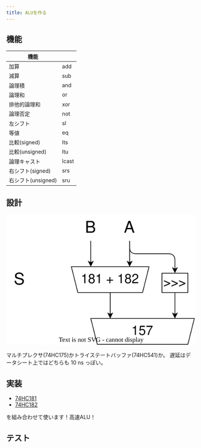 ```yaml
---
title: ALUを作る
---
```


## 機能

| 機能               |       |
| ------------------ | ----- |
| 加算               | add   |
| 減算               | sub   |
| 論理積             | and   |
| 論理和             | or    |
| 排他的論理和       | xor   |
| 論理否定           | not   |
| 左シフト           | sl    |
| 等値               | eq    |
| 比較(signed)       | lts   |
| 比較(unsigned)     | ltu   |
| 論理キャスト       | lcast |
| 右シフト(signed)   | srs   |
| 右シフト(unsigned) | sru   |

## 設計

![](img/circuit.dio.svg)

マルチプレクサ(74HC175)かトライステートバッファ(74HC541)か。
遅延はデータシート上ではどちらも 10 ns っぽい。

## 実装

- [74HC181](./doc/74HC181.pdf)
- [74HC182](./doc/74HC182.pdf)

を組み合わせて使います！高速ALU！

## テスト
